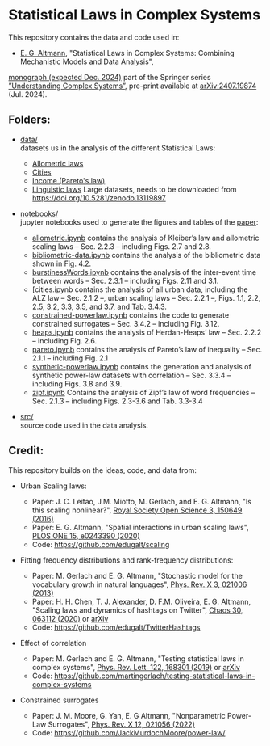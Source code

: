 # Statistical Laws in Complex Systems

This repository contains the data and code used in: 
- [E. G. Altmann](https://www.maths.usyd.edu.au/u/ega/), "Statistical Laws in Complex Systems: Combining Mechanistic Models and Data Analysis", <br>

[monograph (expected Dec. 2024)](https://link.springer.com/book/9783031731631) part of the Springer series [”Understanding Complex Systems”](https://www.springer.com/series/5394), pre-print available at [arXiv:2407.19874](https://arxiv.org/abs/2407.19874) (Jul. 2024).

## Folders:

- [data/](https://github.com/edugalt/StatisticalLaws/blob/main/data/) <br>
datasets us in the analysis of the different Statistical Laws:
   - [Allometric laws](https://github.com/edugalt/StatisticalLaws/tree/main/data/allometric)
   - [Cities](https://github.com/edugalt/StatisticalLaws/tree/main/data/cities)
   - [Income (Pareto's law)](https://github.com/edugalt/StatisticalLaws/tree/main/data/income)
   - [Linguistic laws](https://github.com/edugalt/StatisticalLaws/tree/main/data/language) Large datasets, needs to be downloaded from https://doi.org/10.5281/zenodo.13119897

- [notebooks/](https://github.com/edugalt/StatisticalLaws/blob/main/notebooks/) <br>
jupyter notebooks used to generate the figures and tables of the [paper](https://arxiv.org/abs/2407.19874):

  - [allometric.ipynb](https://github.com/edugalt/StatisticalLaws/blob/main/notebooks/allometric.ipynb) contains the analysis of Kleiber’s law and allometric scaling laws – Sec. 2.2.3 – including Figs. 2.7 and 2.8.
  - [bibliometric-data.ipynb](https://github.com/edugalt/StatisticalLaws/blob/main/notebooks/bibliometric-data.ipynb) contains the analysis of the bibliometric data shown in Fig. 4.2.
  - [burstinessWords.ipynb](https://github.com/edugalt/StatisticalLaws/blob/main/notebooks/burstinessWords.ipynb) contains the analysis of the inter-event time between words – Sec. 2.3.1 – including Figs. 2.11 and 3.1.
  - [cities.ipynb contains the analysis of all urban data, including the ALZ law – Sec. 2.1.2 –, urban scaling laws – Sec. 2.2.1 –, Figs. 1.1, 2.2, 2.5, 3.2, 3.3, 3.5, and 3.7, and Tab. 3.4.3.
  - [constrained-powerlaw.ipynb](https://github.com/edugalt/StatisticalLaws/blob/main/notebooks/constrained-powerlaw.ipynb) contains the code to generate constrained surrogates – Sec. 3.4.2 – including Fig. 3.12.
  - [heaps.ipynb](https://github.com/edugalt/StatisticalLaws/blob/main/notebooks/heaps.ipynb) contains the analysis of Herdan-Heaps’ law – Sec. 2.2.2 – including Fig. 2.6.
  - [pareto.ipynb](https://github.com/edugalt/StatisticalLaws/blob/main/notebooks/) contains the analysis of Pareto’s law of inequality – Sec. 2.1.1 – including Fig. 2.1
  - [synthetic-powerlaw.ipynb](https://github.com/edugalt/StatisticalLaws/blob/main/notebooks/synthetic-powerlaw.ipynb) contains the generation and analysis of synthetic power-law datasets with correlation – Sec. 3.3.4 – including Figs. 3.8 and 3.9.
  - [zipf.ipynb](https://github.com/edugalt/StatisticalLaws/blob/main/notebooks/zipf.ipynb) Contains the analysis of Zipf’s law of word frequencies – Sec. 2.1.3 – including Figs. 2.3-3.6 and Tab. 3.3-3.4

- [src/](https://github.com/edugalt/StatisticalLaws/blob/main/src/) <br>
source code used in the data analysis.

 
## Credit:

This repository builds on the ideas, code, and data from:

- Urban Scaling laws:
  - Paper: J. C. Leitao, J.M. Miotto, M. Gerlach, and E. G. Altmann, "Is this scaling nonlinear?", [Royal Society Open Science 3, 150649 (2016)](http://rsos.royalsocietypublishing.org/content/3/7/150649) 
  - Paper: E. G. Altmann, "Spatial interactions in urban scaling laws", [PLOS ONE 15, e0243390 (2020)](https://journals.plos.org/plosone/article?id=10.1371/journal.pone.0243390) 
  - Code: https://github.com/edugalt/scaling

- Fitting frequency distributions and rank-frequency distributions:
  -  Paper: M. Gerlach and E. G. Altmann, "Stochastic model for the vocabulary growth in natural languages", [Phys. Rev. X 3, 021006 (2013)](http://link.aps.org/doi/10.1103/PhysRevX.3.021006)
  -  Paper: H. H. Chen, T. J. Alexander, D. F.M. Oliveira, E. G. Altmann, "Scaling laws and dynamics of hashtags on Twitter", [Chaos 30, 063112 (2020)](https://doi.org/10.1063/5.0004983) or [arXiv](https://arxiv.org/abs/2004.12707)
  -  Code: https://github.com/edugalt/TwitterHashtags

- Effect of correlation
  - Paper: M. Gerlach and E. G. Altmann, "Testing statistical laws in complex systems", [Phys. Rev. Lett. 122, 168301 (2019)](https://doi.org/10.1103/PhysRevLett.122.168301) or [arXiv](https://arxiv.org/abs/1904.11624)
  - Code: https://github.com/martingerlach/testing-statistical-laws-in-complex-systems

- Constrained surrogates
  - Paper: J. M. Moore, G. Yan, E. G Altmann, "Nonparametric Power-Law Surrogates", [Phys. Rev. X 12, 021056 (2022)](https://doi.org/10.1103/PhysRevX.12.021056)
  - Code: https://github.com/JackMurdochMoore/power-law/




